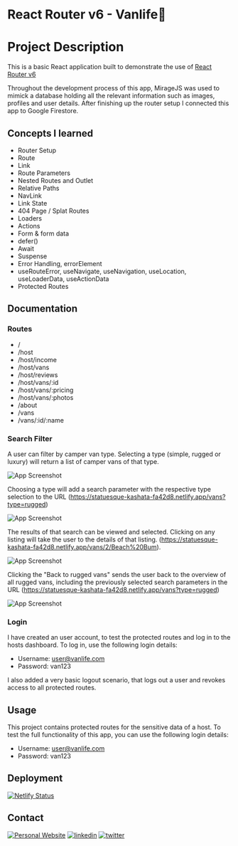 # React Router v6 - Vanlife🚌

# Project Description

This is a basic React application built to demonstrate the use of [React Router v6](https://reactrouter.com/en/main)

Throughout the development process of this app, MirageJS was used to mimick a database holding all the relevant information such as images, profiles and user details. After finishing up the router setup I connected this app to Google Firestore.

## Concepts I learned

- Router Setup 
- Route 
- Link
- Route Parameters
- Nested Routes and Outlet
- Relative Paths
- NavLink 
- Link State
- 404 Page / Splat Routes
- Loaders
- Actions
- Form & form data
- defer()
- Await
- Suspense
- Error Handling, errorElement
- useRouteError, useNavigate, useNavigation, useLocation, useLoaderData, useActionData
- Protected Routes

## Documentation

### Routes
- /
- /host
- /host/income
- /host/vans
- /host/reviews
- /host/vans/:id
- /host/vans/:pricing
- /host/vans/:photos
- /about
- /vans
- /vans/:id/:name

### Search Filter

A user can filter by camper van type. Selecting a type (simple, rugged or luxury) will return a list of camper vans of that type.

![App Screenshot](https://github.com/patricklemmer/assets/blob/f95e1f13fb1b60e821a6f52e0aa482184074c2ce/search_filter.png)

Choosing a type will add a search parameter with the respective type selection to the URL (https://statuesque-kashata-fa42d8.netlify.app/vans?type=rugged)

![App Screenshot](https://github.com/patricklemmer/assets/blob/f95e1f13fb1b60e821a6f52e0aa482184074c2ce/search_filter_selected.png)

The results of that search can be viewed and selected. Clicking on any listing will take the user to the details of that listing. (https://statuesque-kashata-fa42d8.netlify.app/vans/2/Beach%20Bum).

![App Screenshot](https://github.com/patricklemmer/assets/blob/f95e1f13fb1b60e821a6f52e0aa482184074c2ce/search_results.png)

Clicking the "Back to rugged vans" sends the user back to the overview of all rugged vans, including the previously selected search parameters in the URL (https://statuesque-kashata-fa42d8.netlify.app/vans?type=rugged)

![App Screenshot](https://github.com/patricklemmer/assets/blob/dca8b391a242ff12299a89221a28101c651950dd/search_back.png)

### Login

I have created an user account, to test the protected routes and log in to the hosts dashboard. To log in, use the following login details:

- Username: user@vanlife.com
- Password: van123

I also added a very basic logout scenario, that logs out a user and revokes access to all protected routes.

## Usage

This project contains protected routes for the sensitive data of a host. To test the full functionality of this app, you can use the following login details:

- Username: user@vanlife.com
- Password: van123

## Deployment

[![Netlify Status](https://api.netlify.com/api/v1/badges/e3cdeda5-3e41-41f8-9d5c-84b8bde6368f/deploy-status)](https://app.netlify.com/sites/statuesque-kashata-fa42d8/deploys)

## Contact
[![Personal Website](https://img.shields.io/badge/my_portfolio-000?style=for-the-badge&logo=ko-fi&logoColor=white)](https://patricklemmer.dev)
[![linkedin](https://img.shields.io/badge/linkedin-0A66C2?style=for-the-badge&logo=linkedin&logoColor=white)](https://www.linkedin.com/in/patricklemmer/)
[![twitter](https://img.shields.io/badge/twitter-1DA1F2?style=for-the-badge&logo=twitter&logoColor=white)](https://twitter.com/patrick_lemmer)
